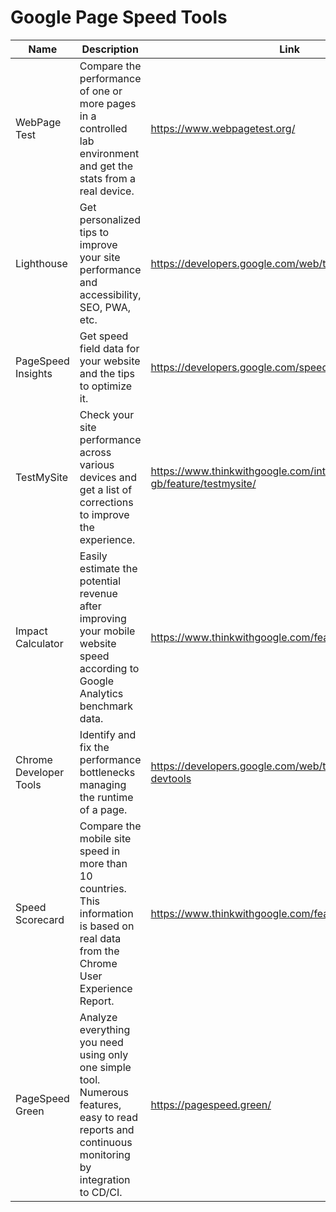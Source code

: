 # Google Page Speed Tools

Name | Description | Link |
|---|---|---|
|WebPage Test|Compare the performance of one or more pages in a controlled lab environment and get the stats from a real device.|https://www.webpagetest.org/|
|Lighthouse|Get personalized tips to improve your site performance and accessibility, SEO, PWA, etc.|https://developers.google.com/web/tools/lighthouse|
|PageSpeed Insights|Get speed field data for your website and the tips to optimize it.|https://developers.google.com/speed/pagespeed/insights/|
|TestMySite|Check your site performance across various devices and get a list of corrections to improve the experience.|https://www.thinkwithgoogle.com/intl/en-gb/feature/testmysite/|
|Impact Calculator|Easily estimate the potential revenue after improving your mobile website speed according to Google Analytics benchmark data.|https://www.thinkwithgoogle.com/feature/testmysite/|
|Chrome Developer Tools|Identify and fix the performance bottlenecks managing the runtime of a page.|https://developers.google.com/web/tools/chrome-devtools|
|Speed Scorecard|Compare the mobile site speed in more than 10 countries. This information is based on real data from the Chrome User Experience Report.|https://www.thinkwithgoogle.com/feature/testmysite/|
|PageSpeed Green|Analyze everything you need using only one simple tool. Numerous features, easy to read reports and continuous monitoring by integration to CD/CI.|https://pagespeed.green/|


